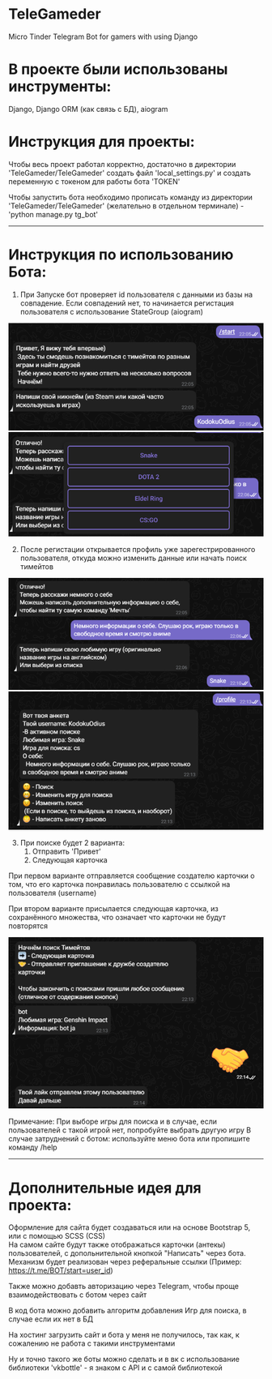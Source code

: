 # TeleGameder
Micro Tinder Telegram Bot for gamers with using Django 

# В проекте были использованы инструменты:
Django, Django ORM (как связь с БД), aiogram

# Инструкция для проекты:
Чтобы весь проект работал корректно, достаточно в директории 'TeleGameder/TeleGameder' создать файл 'local_settings.py' и создать переменную с токеном для работы бота 'TOKEN'

Чтобы запустить бота необходимо прописать команду из директории 'TeleGameder/TeleGameder' (желательно в отдельном терминале) - 'python manage.py tg_bot'

<hr>

# Инструкция по использованию Бота:

1) При Запуске бот проверяет id пользователя с данными из базы на совпадение. Если совпадений нет, то начинается регистация пользователя с использование StateGroup (aiogram)

<img src="img/start.png">

<img src="img/buttons.png">

2) После регистации открывается профиль уже зарегестрированного пользователя, откуда можно изменить данные или начать поиск тимейтов

<img src="img/username.png">

<img src="img/profile.png">

3) При поиске будет 2 варианта:
    1. Отправить 'Привет'
    2. Следующая карточка

При первом варианте отправляется сообщение создателю карточки о том, что его карточка понравилась пользователю с ссылкой на пользователя (username)

При втором варианте присылается следующая карточка, из сохранённого множества, что означает что карточки не будут повторятся

<img src="img/friend.png">

Примечание:
    При выборе игры для поиска и в случае, если пользователей с такой игрой нет, попробуйте выбрать другую игру
    В случае затруднений с ботом: используйте меню бота или пропишите команду /help


<hr>

# Дополнительные идея для проекта:
Оформление для сайта будет создаваться или на основе Bootstrap 5, или с помощью SCSS (CSS) <br>
На самом сайте будут также отображаться карточки (антекы) пользователей, с допольнительной кнопкой "Написать" через бота. Механизм будет реализован через реферальные ссылки (Пример: https://t.me/BOT/start=user_id)

Также можно добавть авторизацию через Telegram, чтобы проще взаимодействовать с ботом через сайт

В код бота можно добавить алгоритм добавления Игр для поиска, в случае если их нет в БД

На хостинг загрузить сайт и бота у меня не получилось, так как, к сожалению не работа с такими инструментами

Ну и точно такого же боты можно сделать и в вк с использование библиотеки 'vkbottle' - я знаком с API и с самой библиотекой
